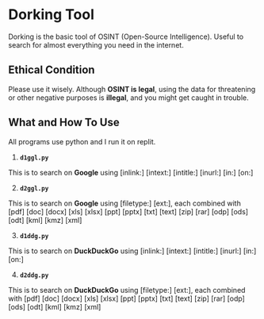 # Dorking Tool
Dorking is the basic tool of OSINT (Open-Source Intelligence). Useful to search for almost everything you need in the internet.
## Ethical Condition
Please use it wisely. Although **OSINT is legal**, using the data for threatening or other negative purposes is **illegal**, and you might get caught in trouble.
## What and How To Use
All programs use python and I run it on replit.
1. **`d1ggl.py`**

This is to search on **Google** using [inlink:] [intext:] [intitle:] [inurl:] [in:] [on:]

2. **`d2ggl.py`**

This is to search on **Google** using [filetype:] [ext:], each combined with [pdf] [doc] [docx] [xls] [xlsx] [ppt] [pptx] [txt] [text] [zip] [rar] [odp] [ods] [odt] [kml] [kmz] [xml]

3. **`d1ddg.py`**

This is to search on **DuckDuckGo** using [inlink:] [intext:] [intitle:] [inurl:] [in:] [on:]

4. **`d2ddg.py`**

This is to search on **DuckDuckGo** using [filetype:] [ext:], each combined with [pdf] [doc] [docx] [xls] [xlsx] [ppt] [pptx] [txt] [text] [zip] [rar] [odp] [ods] [odt] [kml] [kmz] [xml]
